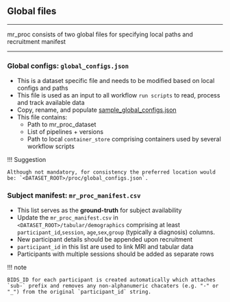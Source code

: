 ## Global files

---

mr_proc consists of two global files for specifying local paths and recruitment manifest 

---

### Global configs: `global_configs.json`
   - This is a dataset specific file and needs to be modified based on local configs and paths
   - This file is used as an input to all workflow `run scripts` to read, process and track available data
   - Copy, rename, and populate [sample_global_configs.json](https://github.com/neurodatascience/mr_proc/blob/main/sample_global_configs.json) 
   - This file contains:
      - Path to mr_proc_dataset
      - List of pipelines + versions
      - Path to local `container_store` comprising containers used by several workflow scripts

!!! Suggestion

    Although not mandatory, for consistency the preferred location would be: `<DATASET_ROOT>/proc/global_configs.json`.

### Subject manifest: `mr_proc_manifest.csv`
   - This list serves as the **ground-truth** for subject availability
   - Update the `mr_proc_manifest.csv` in `<DATASET_ROOT>/tabular/demographics` comprising at least `participant_id`,`session`, `age`,`sex`,`group` (typically a diagnosis) columns.  
   - New participant details should be appended upon recruitment
   - `participant_id` in this list are used to link MRI and tabular data 
   - Participants with multiple sessions should be added as separate rows


!!! note

    BIDS_ID for each participant is created automatically which attaches `sub-` prefix and removes any non-alphanumeric chacaters (e.g. "-" or "_") from the original `participant_id` string. 



   


              
